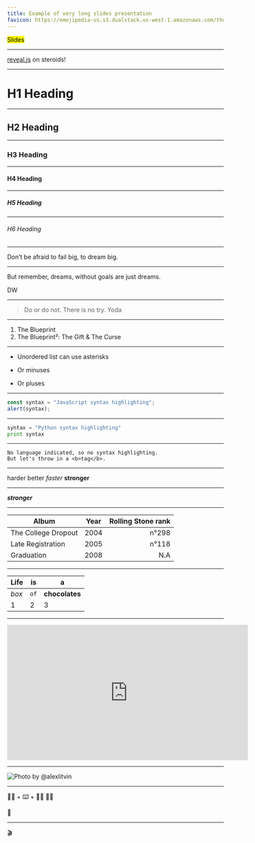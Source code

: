 ```yaml
---
title: Example of very long slides presentation
favicon: https://emojipedia-us.s3.dualstack.us-west-1.amazonaws.com/thumbs/120/apple/155/studio-microphone_1f399.png
---
```


<mark>Slides</mark>

---

[reveal.js](http://lab.hakim.se/reveal-js/#/) on steroids!

---

# H1 Heading

---

## H2 Heading

---

### H3 Heading

---

#### H4 Heading

---

##### H5 Heading

---

###### H6 Heading

---

Don’t be afraid to fail big, to dream big.

---

But remember, dreams, without goals are just dreams.

DW

---

> Do or do not. There is no try.
Yoda

---

1. The Blueprint
2. The Blueprint²: The Gift & The Curse

---

* Unordered list can use asterisks
- Or minuses
+ Or pluses

---

```js
const syntax = "JavaScript syntax highlighting";
alert(syntax);
```
---

```python
syntax = "Python syntax highlighting"
print syntax
```

---

```
No language indicated, so no syntax highlighting.
But let's throw in a <b>tag</b>.
```

---

harder better *faster* **stronger**

---

***stronger***

---

| Album               | Year | Rolling Stone rank  |
| --------------------|:----:| --------------------:|
| The College Dropout | 2004 | n°298 |
| Late Registration   | 2005 | n°118 |
| Graduation          | 2008 | N.A   |

---

Life | is | a
--- | --- | ---
*box* | `of` | **chocolates**
1 | 2 | 3

---

<iframe width="560" height="315" src="https://www.youtube.com/embed/2zNSgSzhBfM" frameborder="0" allowfullscreen></iframe>

---

![Photo by @alexlitvin](https://source.unsplash.com/MAYsdoYpGuk/640x480)

---

👩‍💻 + ⌨️ +️ 🖐🏽 🖐🏽

🏦

---

🎬
